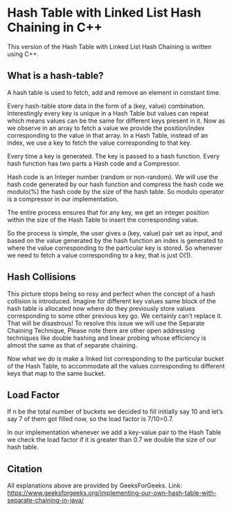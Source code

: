 # Hash Table with Linked List Hash Chaining in C++

This version of the Hash Table with Linked List Hash Chaining is written using C++.

## What is a hash-table?

A hash table is used to fetch, add and remove an element in constant time.

Every hash-table store data in the form of a (key, value) combination. Interestingly every key is unique in a Hash Table but values can repeat which means values can be the same for different keys present in it. Now as we observe in an array to fetch a value we provide the position/index corresponding to the value in that array. In a Hash Table, instead of an index, we use a key to fetch the value corresponding to that key.

Every time a key is generated. The key is passed to a hash function. Every hash function has two parts a Hash code and a Compressor. 

Hash code is an Integer number (random or non-random). We will use the hash code generated by our hash function and compress the hash code we modulo(%) the hash code by the size of the hash table. So modulo operator is a compressor in our implementation.

The entire process ensures that for any key, we get an integer position within the size of the Hash Table to insert the corresponding value.

So the process is simple, the user gives a (key, value) pair set as input, and based on the value generated by the hash function an index is generated to where the value corresponding to the particular key is stored. So whenever we need to fetch a value corresponding to a key, that is just O(1).

## Hash Collisions

This picture stops being so rosy and perfect when the concept of a hash collision is introduced. Imagine for different key values same block of the hash table is allocated now where do they previously store values corresponding to some other previous key go. We certainly can’t replace it. That will be disastrous! To resolve this issue we will use the Separate Chaining Technique, Please note there are other open addressing techniques like double hashing and linear probing whose efficiency is almost the same as that of separate chaining.

Now what we do is make a linked list corresponding to the particular bucket of the Hash Table, to accommodate all the values corresponding to different keys that map to the same bucket. 


## Load Factor

If n be the total number of buckets we decided to fill initially say 10 and let’s say 7 of them got filled now, so the load factor is 7/10=0.7. 

In our implementation whenever we add a key-value pair to the Hash Table we check the load factor if it is greater than 0.7 we double the size of our hash table.


## Citation

All explanations above are provided by GeeksForGeeks. 
Link: https://www.geeksforgeeks.org/implementing-our-own-hash-table-with-separate-chaining-in-java/
